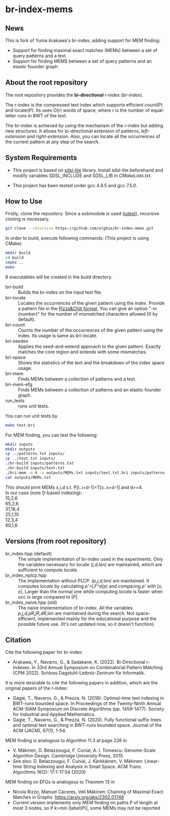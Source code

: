 # br-index-mems

## News

This is fork of Yuma Arakawa's br-index, adding support for MEM finding:

- Support for finding maximal exact matches (MEMs) between a set of query patterns and a text
- Support for finding MEMS between a set of query patterns and an elastic founder graph


## About the root repository

The root repository provides the __bi-directional__ r-index (_br-index_).

The r-index is the compressed text index which supports efficient count(P) and locate(P).
Its uses O(r) words of space, where r is the number of equal-letter runs in BWT of the text.

The br-index is achieved by using the mechanism of the r-index but adding new structures. It allows for bi-directional extension of patterns, _left-extension_ and _right-extension_. Also, you can locate all the occurrences of the current pattern at any step of the search.

## System Requirements

- This project is based on [sdsl-lite](https://github.com/simongog/sdsl-lite) library.
Install sdsl-lite beforehand and modify variables SDSL_INCLUDE and SDSL_LIB in _CMakeLists.txt_.

- This project has been tested under gcc 4.8.5 and gcc 7.5.0.

## How to Use

Firstly, clone the repository. Since a submodule is used ([iutest](https://github.com/srz-zumix/iutest)), recursive cloning is necessary.
```bash
git clone --recursive https://github.com/algbio/br-index-mems.git
```
In order to build, execute following commands: (This project is using CMake)
```bash
mkdir build
cd build
cmake ..
make
```
8 executables will be created in the _build_ directory.
<dl>
	<dt>bri-build</dt>
	<dd>Builds the br-index on the input text file.</dd>
	<dt>bri-locate</dt>
	<dd>Locates the occurrences of the given pattern using the index. Provide a pattern file in 
	the <a href="http://pizzachili.dcc.uchile.cl/experiments.html">Pizza&Chili format</a>. You can give an option "-m (number)" for the number of mismatched characters allowed (0 by default).</dd>
	<dt>bri-count</dt>
	<dd>Counts the number of the occurrences of the given pattern using the index. Its usage is same as bri-locate.</dd>
	<dt>bri-seedex</dt>
	<dd>Applies the seed-and-extend approach to the given pattern. Exactly matches the core region and extends with some mismatches.</dd>
	<dt>bri-space</dt>
	<dd>Shows the statistics of the text and the breakdown of the index space usage.</dd>
	<dt>bri-mem</dt>
	<dd>Finds MEMs between a collection of patterns and a text.</dd>
	<dt>bri-mem-efg</dt>
	<dd>Finds MEMs between a collection of patterns and an elastic founder graph.</dd>
	<dt>run_tests</dt>
	<dd>runs unit tests.</dd>
</dl>

You can run unit tests by
```bash
make test-bri
```

For MEM finding, you can test the following:
```bash
mkdir inputs
mkdir outputs
cp ../patterns.txt inputs/
cp ../text.txt inputs/
./br-build inputs/patterns.txt
./br-build inputs/text.txt
./bri-mem -k 4 -o outputs/MEMs.txt inputs/text.txt.bri inputs/patterns.txt.bri
cat outputs/MEMs.txt
```
<dt>This should print MEMs x,i,d s.t. P[i..i+d-1]=T[x..x+d-1] and d>=4.</dt>
<dt>In our case (note 0-based indexing):</dt>
<dt>15,2,6<dt>
<dt>65,2,6</dt>
<dt>31,18,4</dt>
<dt>25,1,10</dt>
<dt>12,3,4</dt>
<dt>60,1,6</dt>

## Versions (from root repository)

<dl>
	<dt>br_index.hpp (default)</dt>
	<dd>The simple implementation of br-index used in the experiments. Only the variables necessary for locate <i>(j,d,len)</i> are maintained, which are sufficient to compute <i>locate.</i></dd>
	<dt>br_index_nplcp.hpp</dt>
	<dd>The implementation without PLCP. <i>(p,j,d,len)</i> are maintained. It computes <i>locate</i> by calculating <i>p'=LF^d(p)</i> and comparing <i>p'</i> with
	[<i>s, e</i>]. Larger than the normal one while computing <i>locate</i> is faster when occ is large compared to |P|.
	<dt>br_index_naive.hpp (old)</dt>
	<dd>The naive implementation of br-index. All the variables <i>p,j,d,pR,jR,dR,len</i> are maintained during the search. Not space-efficient, implemented mainly for the educational purpose and the possible future use. (It's not updated now, so it doesn't function)</dd>
</dl>

## Citation

Cite the following paper for br-index:
- Arakawa, Y., Navarro, G., & Sadakane, K. (2022). Bi-Directional r-Indexes. In 33rd Annual Symposium on Combinatorial Pattern Matching (CPM 2022). Schloss Dagstuhl-Leibniz-Zentrum für Informatik.

It is more desirable to cite the following papers in addition, which are the original papers of the r-index:
- Gagie, T., Navarro, G., & Prezza, N. (2018). Optimal-time text indexing in BWT-runs bounded space. In Proceedings of the Twenty-Ninth Annual ACM-SIAM Symposium on Discrete Algorithms (pp. 1459-1477). Society for Industrial and Applied Mathematics.
- Gagie, T., Navarro, G., & Prezza, N. (2020). Fully functional suffix trees and optimal text searching in BWT-runs bounded space. Journal of the ACM (JACM), 67(1), 1-54.

MEM finding is analogous to Algorithm 11.3 at page 226 in 
- V. Mäkinen, D. Belazzougui, F. Cunial, A. I. Tomescu: Genome-Scale Algorithm Design. Cambridge University Press, 2015.
- See also: D. Belazzougui, F. Cunial, J. Kärkkäinen, V. Mäkinen:
Linear-time String Indexing and Analysis in Small Space. ACM Trans. Algorithms 16(2): 17:1-17:54 (2020)

MEM finding on EFGs is analogous to Theorem 13 in 
- Nicola Rizzo, Manuel Cáceres, Veli Mäkinen: Chaining of Maximal Exact Matches in Graphs. https://arxiv.org/abs/2302.01748
- Current version implements only MEM finding on paths P of length at most 3 nodes, so if k>min |label(P)|, some MEMs may not be reported  

